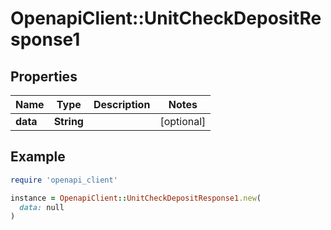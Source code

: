 # OpenapiClient::UnitCheckDepositResponse1

## Properties

| Name | Type | Description | Notes |
| ---- | ---- | ----------- | ----- |
| **data** | **String** |  | [optional] |

## Example

```ruby
require 'openapi_client'

instance = OpenapiClient::UnitCheckDepositResponse1.new(
  data: null
)
```

